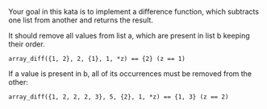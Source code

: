 Your goal in this kata is to implement a difference function, which subtracts one list from another and returns the result.

It should remove all values from list a, which are present in list b keeping their order.

```
array_diff({1, 2}, 2, {1}, 1, *z) == {2} (z == 1)
```

If a value is present in b, all of its occurrences must be removed from the other:

```
array_diff({1, 2, 2, 2, 3}, 5, {2}, 1, *z) == {1, 3} (z == 2)
```
